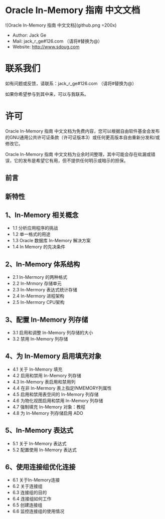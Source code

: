 # Oracle In-Memory 指南 中文文档
![Oracle In-Memory 指南 中文文档](github.png =200x)
* Author: Jack Ge
* Mail: jack_r_ge#126.com （请将#替换为@）
* Website: http://www.sdoug.com 

# 联系我们

如有问题或反馈，请联系：jack_r_ge#126.com （请将#替换为@）

如果你希望参与到其中来，可以与我联系。

# 许可

Oracle In-Memory 指南 中文文档为免费内容，您可以根据自由软件基金会发布的GNU通用公共许可证条款（许可证版本3）或任何更高版本自由重新分发和/或修改它。

Oracle In-Memory 指南 中文文档为业余时间整理，其中可能会存在纰漏或错误，它的发布是希望它有用，但不提供任何明示或暗示的担保。 

## 前言

## 新特性

##  1、In-Memory 相关概念

* 1.1 分析应用程序的挑战
* 1.2 单一格式的用途
* 1.3 Oracle 数据库 In-Memory 解决方案
* 1.4 In Memory 的先决条件

## 2、In-Memory 体系结构

* 2.1 In-Mermory 的两种格式
* 2.2 In-Mrmory 存储单元
* 2.3 In-Mermory 表达式统计存储
* 2.4 In-Mermory 进程架构
* 2.5 In-Mermory CPU架构

## 3、配置 In-Memory 列存储

* 3.1 启用和调整 In-Memory 列存储的大小
* 3.2 禁用 In-Memory 列存储

## 4、为 In-Memory 启用填充对象

* 4.1 关于 In-Memory 填充
* 4.2 启用和禁用 In-Memory 列存储
* 4.3 In-Memory 表启用和禁用列
* 4.4 在非 In-Mermory 表上指定INMEMORY列属性
* 4.5 启用和禁用表空间的 In-Memory 列存储
* 4.6 为物化视图启用和禁用 In-Memory 列存储
* 4.7 强制填充 In-Memory 对象：教程
* 4.8 为 In-Memory 列存储启用 ADO

## 5、In-Memory 表达式

* 5.1 关于 In-Memory 表达式
* 5.2 配置使用 In-Memory 表达式

## 6、使用连接组优化连接

* 6.1 关于In-Memory连接
* 6.2 关于连接组
* 6.3 连接组的目的
* 6.4 连接组如何工作
* 6.5 创建连接组
* 6.6 监控连接组的使用情况


